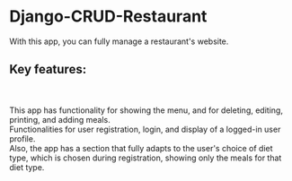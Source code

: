 # Django-CRUD-Restaurant
With this app, you can fully manage a restaurant's website.
<h2>Key features:</h2>
<br>
<br>This app has functionality for showing the menu, and for deleting, editing, printing, and adding meals.
<br>Functionalities for user registration, login, and display of a logged-in user profile.
<br>Also, the app has a section that fully adapts to the user's choice of diet type, which is chosen during registration, showing only the meals for that diet type.

